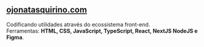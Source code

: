 
## <a href="https://ojonatasquirino.com" target="_blank">ojonatasquirino.com</a>

Codificando utilidades através do ecossistema front-end. <br>
Ferramentas: **HTML, CSS, JavaScript, TypeScript, React, NextJS NodeJS e Figma**.
